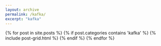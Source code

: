 ```yaml
---
layout: archive
permalink: /kafka/
excerpt: "kafka"
---
```


<div class="tiles">
{% for post in site.posts %}
	{% if post.categories contains 'kafka' %}
		{% include post-grid.html %}
	{% endif %}
{% endfor %}
</div><!-- /.tiles -->
